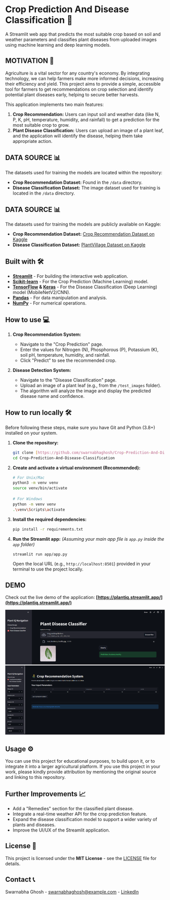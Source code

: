 # Crop Prediction And Disease Classification 🌿

A Streamlit web app that predicts the most suitable crop based on soil and weather parameters and classifies plant diseases from uploaded images using machine learning and deep learning models.

## MOTIVATION 💪

Agriculture is a vital sector for any country's economy. By integrating technology, we can help farmers make more informed decisions, increasing their efficiency and yield. This project aims to provide a simple, accessible tool for farmers to get recommendations on crop selection and identify potential plant diseases early, helping to secure better harvests.

This application implements two main features:
1.  **Crop Recommendation:** Users can input soil and weather data (like N, P, K, pH, temperature, humidity, and rainfall) to get a prediction for the most suitable crop to grow.
2.  **Plant Disease Classification:** Users can upload an image of a plant leaf, and the application will identify the disease, helping them take appropriate action.

## DATA SOURCE 📊

The datasets used for training the models are located within the repository:
* **Crop Recommendation Dataset:** Found in the `/data` directory.
* **Disease Classification Dataset:** The image dataset used for training is located in the `/data` directory.

## DATA SOURCE 📊

The datasets used for training the models are publicly available on Kaggle:

* **Crop Recommendation Dataset:** [Crop Recommendation Dataset on Kaggle](https://www.kaggle.com/datasets/atharvaingle/crop-recommendation-dataset)
* **Disease Classification Dataset:** [PlantVillage Dataset on Kaggle](https://www.kaggle.com/datasets/abdallahalidev/plantvillage-dataset)


## Built with 🛠️

* **[Streamlit](https://streamlit.io/)** - For building the interactive web application.
* **[Scikit-learn](https://scikit-learn.org/stable/)** - For the Crop Prediction (Machine Learning) model.
* **[TensorFlow](https://www.tensorflow.org/) & [Keras](https://keras.io/)** - For the Disease Classification (Deep Learning) model (MobileNetV2/CNN).
* **[Pandas](https://pandas.pydata.org/)** - For data manipulation and analysis.
* **[NumPy](https://numpy.org/)** - For numerical operations.

## How to use 💻

1.  **Crop Recommendation System:**
    * Navigate to the "Crop Prediction" page.
    * Enter the values for Nitrogen (N), Phosphorous (P), Potassium (K), soil pH, temperature, humidity, and rainfall.
    * Click "Predict" to see the recommended crop.

2.  **Disease Detection System:**
    * Navigate to the "Disease Classification" page.
    * Upload an image of a plant leaf (e.g., from the `/test_images` folder).
    * The algorithm will analyze the image and display the predicted disease name and confidence.

## How to run locally 🛠️

Before following these steps, make sure you have Git and Python (3.8+) installed on your system.

1.  **Clone the repository:**
    ```bash
    git clone [https://github.com/swarnabhaghosh/Crop-Prediction-And-Disease-Classification.git](https://github.com/swarnabhaghosh/Crop-Prediction-And-Disease-Classification.git)
    cd Crop-Prediction-And-Disease-Classification
    ```

2.  **Create and activate a virtual environment (Recommended):**
    ```bash
    # For Unix/Mac
    python3 -m venv venv
    source venv/bin/activate

    # For Windows
    python -m venv venv
    .\venv\Scripts\activate
    ```

3.  **Install the required dependencies:**
    ```bash
    pip install -r requirements.txt
    ```

4.  **Run the Streamlit app:**
    *(Assuming your main app file is `app.py` inside the `app` folder)*
    ```bash
    streamlit run app/app.py
    ```
    Open the local URL (e.g., `http://localhost:8501`) provided in your terminal to use the project locally.

## DEMO

Check out the live demo of the application:
**[https://plantiq.streamlit.app/](https://plantiq.streamlit.app/)**

![Crop Recommendation](demo/crop_recommendation_demo.png "Crop Suggestion Output")
![Disease Classification](demo/disease_classification_demo.png "Disease Classification Output")


## Usage ⚙️

You can use this project for educational purposes, to build upon it, or to integrate it into a larger agricultural platform. If you use this project in your work, please kindly provide attribution by mentioning the original source and linking to this repository.

## Further Improvements 📈

* Add a "Remedies" section for the classified plant disease.
* Integrate a real-time weather API for the crop prediction feature.
* Expand the disease classification model to support a wider variety of plants and diseases.
* Improve the UI/UX of the Streamlit application.

## License 📝

This project is licensed under the **MIT License** - see the [LICENSE](LICENSE) file for details.

## Contact 📞

Swarnabha Ghosh - [swarnabhaghosh@example.com](mailto:swarnabha983@gmail.com) - [LinkedIn](https://www.linkedin.com/in/swarnabhaghosh)
